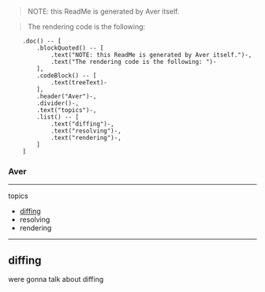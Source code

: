 > NOTE: this ReadMe is generated by Aver itself.
> 

> The rendering code is the following: 

```
    .doc() -- [
        .blockQuoted() -- [
            .text("NOTE: this ReadMe is generated by Aver itself.")-,
            .text("The rendering code is the following: ")-
        ],
        .codeBlock() -- [
            .text(treeText)-
        ],
        .header("Aver")-,
        .divider()-,
        .text("topics")-,
        .list() -- [
            .text("diffing")-,
            .text("resolving")-,
            .text("rendering")-,
        ]
    ]
```
### Aver
---
topics
- [diffing](#diffing)
- resolving
- rendering
<hr />


## diffing
were gonna talk about diffing
